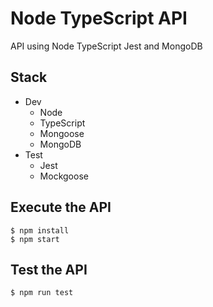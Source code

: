 # Node TypeScript API
API using Node TypeScript Jest and MongoDB

## Stack
- Dev
  - Node
  - TypeScript
  - Mongoose
  - MongoDB
- Test
  - Jest
  - Mockgoose

## Execute the API
```
$ npm install
$ npm start
```

## Test the API
```
$ npm run test
```
